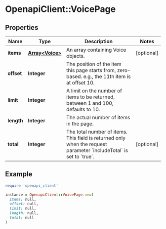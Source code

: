 # OpenapiClient::VoicePage

## Properties

| Name | Type | Description | Notes |
| ---- | ---- | ----------- | ----- |
| **items** | [**Array&lt;Voice&gt;**](Voice.md) | An array containing Voice objects. | [optional] |
| **offset** | **Integer** | The position of the item this page starts from, zero-based. e.g., the 11th item is at offset 10. |  |
| **limit** | **Integer** | A limit on the number of items to be returned, between 1 and 100, defaults to 10. |  |
| **length** | **Integer** | The actual number of items in the page. |  |
| **total** | **Integer** | The total number of items. This field is returned only when the request parameter &#x60;includeTotal&#x60; is set to &#x60;true&#x60;. | [optional] |

## Example

```ruby
require 'openapi_client'

instance = OpenapiClient::VoicePage.new(
  items: null,
  offset: null,
  limit: null,
  length: null,
  total: null
)
```

